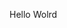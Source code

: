 Hello Wolrd



































































































































































































































































































































































































































































































































































































































































































































































































































































































































































































































































































































































































































































































































































































































































































































































































































































































































































































































































































































































































































































































































































































































































































































































































































































































































































































































































































































































































































































































































































































































































































































































































































































































































































































































































































































































